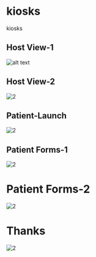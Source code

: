 # kiosks
kiosks


## Host View-1
![alt text][safari1]

[safari1]: https://cloud.githubusercontent.com/assets/11837845/15555705/8c7592cc-228f-11e6-9c6f-f195756d59b4.png

## Host View-2
![2][safari2]

[safari2]:https://cloud.githubusercontent.com/assets/11837845/15555707/8c7744dc-228f-11e6-8be6-7e359673342a.png

## Patient-Launch
![2][chrome]

[chrome]:https://cloud.githubusercontent.com/assets/11837845/15555703/8c74d242-228f-11e6-9c8c-4602bdca120a.png

## Patient Forms-1
![2][chrome2]

[chrome2]:https://cloud.githubusercontent.com/assets/11837845/15555708/8c783e1e-228f-11e6-9844-e9c37b1232f6.png

# Patient Forms-2
![2][sketch]

[sketch]:https://cloud.githubusercontent.com/assets/11837845/15555704/8c754c7c-228f-11e6-8318-eb57966ee597.png

# Thanks
![2][sketch]

[sketch]:https://cloud.githubusercontent.com/assets/11837845/15555709/8c84dc0a-228f-11e6-90b4-7a8e5af012a0.png
